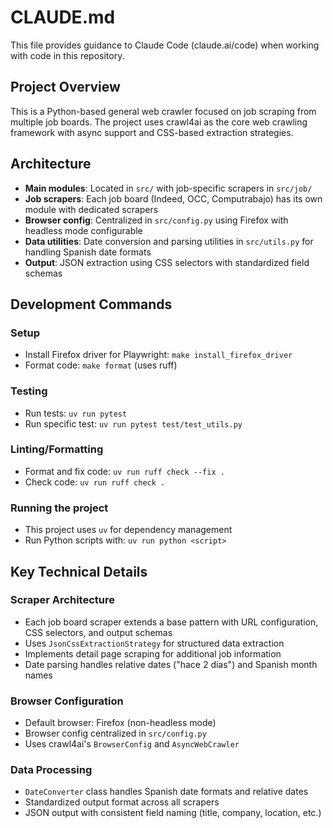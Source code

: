 # CLAUDE.md

This file provides guidance to Claude Code (claude.ai/code) when working with code in this repository.

## Project Overview

This is a Python-based general web crawler focused on job scraping from multiple job boards. The project uses crawl4ai as the core web crawling framework with async support and CSS-based extraction strategies.

## Architecture

- **Main modules**: Located in `src/` with job-specific scrapers in `src/job/`
- **Job scrapers**: Each job board (Indeed, OCC, Computrabajo) has its own module with dedicated scrapers
- **Browser config**: Centralized in `src/config.py` using Firefox with headless mode configurable
- **Data utilities**: Date conversion and parsing utilities in `src/utils.py` for handling Spanish date formats
- **Output**: JSON extraction using CSS selectors with standardized field schemas

## Development Commands

### Setup
- Install Firefox driver for Playwright: `make install_firefox_driver`
- Format code: `make format` (uses ruff)

### Testing
- Run tests: `uv run pytest`
- Run specific test: `uv run pytest test/test_utils.py`

### Linting/Formatting
- Format and fix code: `uv run ruff check --fix .`
- Check code: `uv run ruff check .`

### Running the project
- This project uses `uv` for dependency management
- Run Python scripts with: `uv run python <script>`

## Key Technical Details

### Scraper Architecture
- Each job board scraper extends a base pattern with URL configuration, CSS selectors, and output schemas
- Uses `JsonCssExtractionStrategy` for structured data extraction
- Implements detail page scraping for additional job information
- Date parsing handles relative dates ("hace 2 días") and Spanish month names

### Browser Configuration
- Default browser: Firefox (non-headless mode)
- Browser config centralized in `src/config.py`
- Uses crawl4ai's `BrowserConfig` and `AsyncWebCrawler`

### Data Processing
- `DateConverter` class handles Spanish date formats and relative dates
- Standardized output format across all scrapers
- JSON output with consistent field naming (title, company, location, etc.)